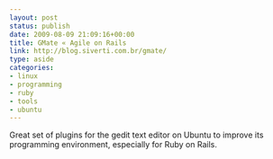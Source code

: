 ```yaml
---
layout: post
status: publish
date: 2009-08-09 21:09:16+00:00
title: GMate « Agile on Rails
link: http://blog.siverti.com.br/gmate/
type: aside
categories:
- linux
- programming
- ruby
- tools
- ubuntu
---
```


Great set of plugins for the gedit text editor on Ubuntu to improve its programming environment, especially for Ruby on Rails.
